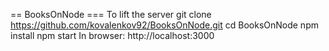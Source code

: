 == BooksOnNode
=== To lift the server
    git clone https://github.com/kovalenkov92/BooksOnNode.git
    cd BooksOnNode
    npm install
    npm start
    In browser: http://localhost:3000
